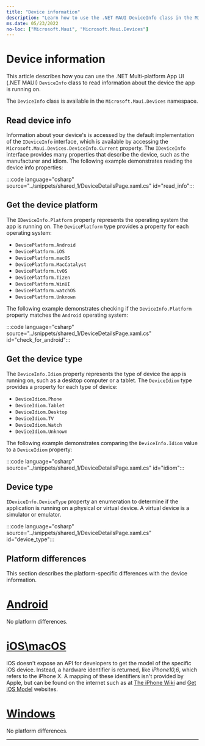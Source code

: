 ```yaml
---
title: "Device information"
description: "Learn how to use the .NET MAUI DeviceInfo class in the Microsoft.Maui.Devices namespace, which provides information about the device the app is running on."
ms.date: 05/23/2022
no-loc: ["Microsoft.Maui", "Microsoft.Maui.Devices"]
---
```


# Device information

This article describes how you can use the .NET Multi-platform App UI (.NET MAUI) `DeviceInfo` class to read information about the device the app is running on.

The `DeviceInfo` class is available in the `Microsoft.Maui.Devices` namespace.

## Read device info

Information about your device's is accessed by the default implementation of the `IDeviceInfo` interface, which is available by accessing the `Microsoft.Maui.Devices.DeviceInfo.Current` property. The `IDeviceInfo` interface provides many properties that describe the device, such as the manufacturer and idiom. The following example demonstrates reading the device info properties:

:::code language="csharp" source="../snippets/shared_1/DeviceDetailsPage.xaml.cs" id="read_info":::

## Get the device platform

The `IDeviceInfo.Platform` property represents the operating system the app is running on. The `DevicePlatform` type provides a property for each operating system:

- `DevicePlatform.Android`
- `DevicePlatform.iOS`
- `DevicePlatform.macOS`
- `DevicePlatform.MacCatalyst`
- `DevicePlatform.tvOS`
- `DevicePlatform.Tizen`
- `DevicePlatform.WinUI`
- `DevicePlatform.watchOS`
- `DevicePlatform.Unknown`

The following example demonstrates checking if the `DeviceInfo.Platform` property matches the `Android` operating system:

:::code language="csharp" source="../snippets/shared_1/DeviceDetailsPage.xaml.cs" id="check_for_android":::

## Get the device type

The `DeviceInfo.Idiom` property represents the type of device the app is running on, such as a desktop computer or a tablet. The `DeviceIdiom` type provides a property for each type of device:

- `DeviceIdiom.Phone`
- `DeviceIdiom.Tablet`
- `DeviceIdiom.Desktop`
- `DeviceIdiom.TV`
- `DeviceIdiom.Watch`
- `DeviceIdiom.Unknown`

The following example demonstrates comparing the `DeviceInfo.Idiom` value to a `DeviceIdiom` property:

:::code language="csharp" source="../snippets/shared_1/DeviceDetailsPage.xaml.cs" id="idiom":::

## Device type

`IDeviceInfo.DeviceType` property an enumeration to determine if the application is running on a physical or virtual device. A virtual device is a simulator or emulator.

:::code language="csharp" source="../snippets/shared_1/DeviceDetailsPage.xaml.cs" id="device_type":::

## Platform differences

This section describes the platform-specific differences with the device information.

<!-- markdownlint-disable MD025 -->
# [Android](#tab/android)

No platform differences.

# [iOS\macOS](#tab/ios)

iOS doesn't expose an API for developers to get the model of the specific iOS device. Instead, a hardware identifier is returned, like _iPhone10,6_, which refers to the iPhone X. A mapping of these identifiers isn't provided by Apple, but can be found on the internet such as at [The iPhone Wiki](https://www.theiphonewiki.com/wiki/Models) and [Get iOS Model](https://github.com/dannycabrera/Get-iOS-Model) websites.

# [Windows](#tab/windows)

No platform differences.

-----
<!-- markdownlint-enable MD025 -->
